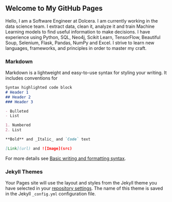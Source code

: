 ## Welcome to My GitHub Pages

Hello, I am a Software Engineer at Dolcera. I am currently working in the data science team. I extract data, clean it, analyze it and train Machine Learning models to find useful information to make decisions. I have experience using Python, SQL, Neo4j, Scikit Learn, TensorFlow, Beautiful Soup, Selenium, Flask, Pandas, NumPy and Excel. I strive to learn new languages, frameworks, and principles in order to master my craft.

### Markdown

Markdown is a lightweight and easy-to-use syntax for styling your writing. It includes conventions for

```markdown
Syntax highlighted code block
# Header 1
## Header 2
### Header 3

- Bulleted
- List

1. Numbered
2. List

**Bold** and _Italic_ and `Code` text

[Link](url) and ![Image](src)
```

For more details see [Basic writing and formatting syntax](https://docs.github.com/en/github/writing-on-github/getting-started-with-writing-and-formatting-on-github/basic-writing-and-formatting-syntax).

### Jekyll Themes

Your Pages site will use the layout and styles from the Jekyll theme you have selected in your [repository settings](https://github.com/pritom-hazarika/pritom-hazarika.github.io/settings/pages). The name of this theme is saved in the Jekyll `_config.yml` configuration file.
